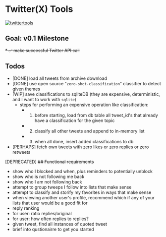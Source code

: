# Twitter(X) Tools

[![twittertools](https://github.com/pieteradejong/twittertools/actions/workflows/ci.yml/badge.svg?branch=main)](https://github.com/pieteradejong/twittertools/actions/workflows/ci.yml)

## Goal: v0.1 Milestone
~~* :white_check_mark: make successful Twitter API call~~

## Todos
* [DONE] load all tweets from archive download
* [DONE] use open source "`zero-shot-classification`" classifier to detect given themes
* [WIP] save classifications to sqliteDB (they are expensive, deterministic, and I want to work with `sqlite`)
  * steps for performing an expensive operation like classification:
    * 1) before starting, load from db table all tweet_id's that already have a classification for the given topic
    * 2) classify all other tweets and append to in-memory list
    * 3) when all done, insert added classifications to db
* [PERHAPS] fetch own tweets with zero likes or zero replies or zero retweets

[DEPRECATED] ~~## Functional requirements~~
* show who I blocked and when, plus reminders to potentially unblock
* show who is not following me back
* show who I am not following back
* attempt to group tweeps I follow into lists that make sense
* attempt to classify and storify my favorites in ways that make sense
* when viewing another user's profile, recommend which if any of your lists that user would be a good fit for
* reply ranking
* for user: ratio replies/original
* for user: how often replies to replies?
* given tweet, find all instances of quoted tweet
* brief into qustionairre to get you started
